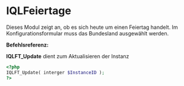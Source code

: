 # IQLFeiertage

Dieses Modul zeigt an, ob es sich heute um einen Feiertag handelt.
Im Konfigurationsformular muss das Bundesland ausgewählt werden.

**Befehlsreferenz:**

**IQLFT_Update** dient zum Aktualisieren der Instanz
```php
<?php
IQLFT_Update( interger $InstanceID );
?>
```
